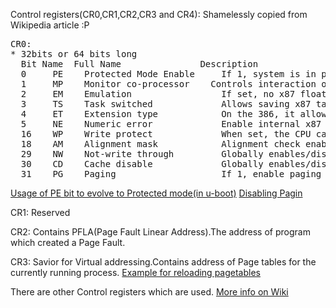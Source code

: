 Control registers(CR0,CR1,CR2,CR3 and CR4):
Shamelessly copied from Wikipedia article :P
<pre>
CR0:
* 32bits or 64 bits long
  Bit Name 	Full Name 	            Description
  0 	PE 	  Protected Mode Enable 	If 1, system is in protected mode, else system is in real mode
  1 	MP 	  Monitor co-processor 	  Controls interaction of WAIT/FWAIT instructions with TS flag in CR0
  2 	EM 	  Emulation 	            If set, no x87 floating point unit present, if clear, x87 FPU present
  3 	TS 	  Task switched 	        Allows saving x87 task context upon a task switch only after x87 instruction used
  4 	ET 	  Extension type 	        On the 386, it allowed to specify whether the external math coprocessor was an 80287 or 80387
  5 	NE 	  Numeric error 	        Enable internal x87 floating point error reporting when set, else enables PC style x87 error detection
  16 	WP 	  Write protect 	        When set, the CPU can't write to read-only pages when privilege level is 0  
  18 	AM 	  Alignment mask 	        Alignment check enabled if AM set, AC flag (in EFLAGS register) set, and privilege level is 3
  29 	NW 	  Not-write through 	    Globally enables/disable write-through caching
  30 	CD 	  Cache disable 	        Globally enables/disable the memory cache
  31 	PG 	  Paging 	                If 1, enable paging and use the CR3 register, else disable paging
</pre>
[Usage of PE bit to evolve to Protected mode(in u-boot)](http://lingrok.org/xref/u-boot/arch/x86/cpu/start16.S#43)
[Disabling Pagin](http://lingrok.org/xref/linux-linus/arch/x86/boot/compressed/efi_thunk_64.S#124)

CR1:
Reserved

CR2:
Contains PFLA(Page Fault Linear Address).The address of program which created a Page Fault.

CR3:
Savior for Virtual addressing.Contains address of Page tables for the currently running process.
[Example for reloading pagetables](http://lingrok.org/xref/linux-linus/arch/x86/boot/compressed/efi_thunk_64.S#120)

There are other Control registers which are used.
[More info on Wiki](https://en.wikipedia.org/wiki/Control_register)
